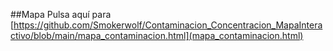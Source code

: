 ##Mapa 
Pulsa aquí para  [https://github.com/Smokerwolf/Contaminacion_Concentracion_MapaInteractivo/blob/main/mapa_contaminacion.html](mapa_contaminacion.html)
